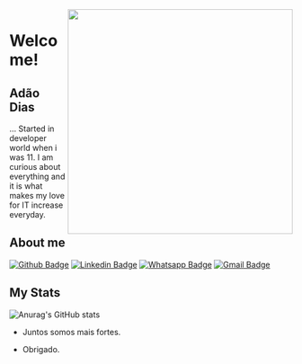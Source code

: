 <img align="right" height="400" src="https://olharacessivel.com.br/images/adÃ£o_casamento.jpg">
 
# Welcome!
 
## Adão Dias
 
… Started in developer world when i was 11. I am curious about everything and it is what makes my love for IT increase everyday. 
 
 
## About me 
[![Github Badge](https://img.shields.io/badge/-Github-000?style=flat-square&logo=Github&logoColor=white&link=http://github.com/adahox)](http://github.com/adahox)
[![Linkedin Badge](https://img.shields.io/badge/-LinkedIn-blue?style=flat-square&logo=Linkedin&logoColor=white&link=https://linkedin.com/in/adpfilho)](https://linkedin.com/in/adpfilho)
[![Whatsapp Badge](https://img.shields.io/badge/-Whatsapp-4CA143?style=flat-square&labelColor=4CA143&logo=whatsapp&logoColor=white&link=https://api.whatsapp.com/send?phone=31993543165&text=Oi)](https://api.whatsapp.com/send?phone=31993543165&text=Oi)
[![Gmail Badge](https://img.shields.io/badge/-Gmail-c14438?style=flat-square&logo=Gmail&logoColor=white&link=mailto:adahox@gmail.com)](mailto:adahox@gmail.com)
 
 ## My Stats
 ![Anurag's GitHub stats](https://github-readme-stats.vercel.app/api?username=adahox&count_private=true&show_icons=true&theme=dark)
 
- Juntos somos mais fortes.
 
- Obrigado.
